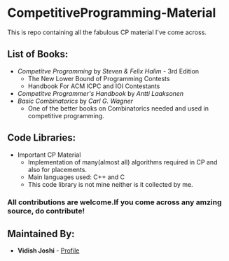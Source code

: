 # CompetitiveProgramming-Material
This is repo containing all the fabulous CP material I've come across.


## List of Books:
* _Competitve Programming_ by _Steven & Felix Halim_ - 3rd Edition
  * The New Lower Bound of Programming Contests
  * Handbook For ACM ICPC and IOI Contestants
* _Competitve Programmer's Handbook_ by _Antti Laaksonen_
* _Basic Combinatorics_ by _Carl G. Wagner_
  * One of the better books on Combinatorics needed and used in competitive programming.
  
## Code Libraries:
* Important CP Material
  * Implementation of many(almost all) algorithms required in CP and also for placements.
  * Main languages used: C++ and C
  * This code library is not mine neither is it collected by me.
  
### All contributions are welcome.If you come across any amzing source, do contribute!

## Maintained By:
* **Vidish Joshi** - [Profile](https://github.com/VidishJoshi)
